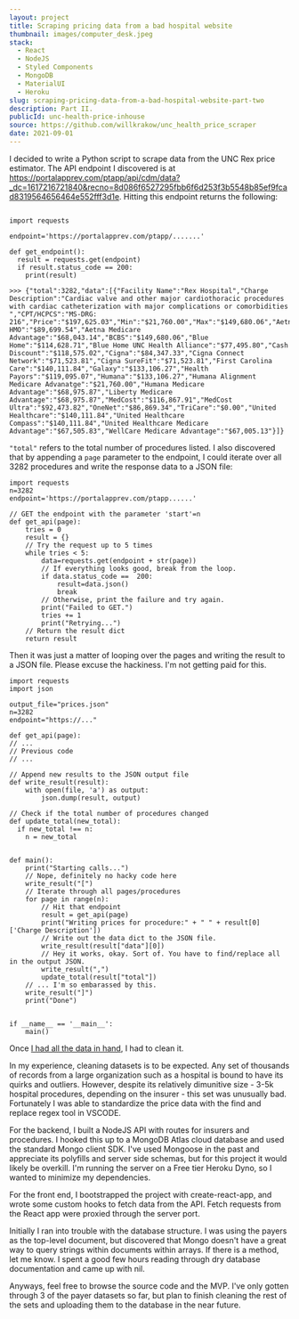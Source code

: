 ```yaml
---
layout: project
title: Scraping pricing data from a bad hospital website
thumbnail: images/computer_desk.jpeg
stack:
  - React
  - NodeJS
  - Styled Components
  - MongoDB
  - MaterialUI
  - Heroku
slug: scraping-pricing-data-from-a-bad-hospital-website-part-two
description: Part II.
publicId: unc-health-price-inhouse
source: https://github.com/willkrakow/unc_health_price_scraper
date: 2021-09-01
---
```


I decided to write a Python script to scrape data from the UNC Rex price estimator. The API endpoint I discovered is at https://portalapprev.com/ptapp/api/cdm/data?_dc=1617216721840&recno=8d086f6527295fbb6f6d253f3b5548b85ef9fcad8319564656464e552fff3d1e. Hitting this endpoint returns the following:
```

import requests

endpoint='https://portalapprev.com/ptapp/.......'

def get_endpoint():
  result = requests.get(endpoint)
  if result.status_code == 200:
    print(result)

>>> {"total":3282,"data":[{"Facility Name":"Rex Hospital","Charge Description":"Cardiac valve and other major cardiothoracic procedures with cardiac catheterization with major complications or comorbidities ","CPT/HCPCS":"MS-DRG: 216","Price":"$197,625.03","Min":"$21,760.00","Max":"$149,680.06","Aetna":"$89,699.54","Aetna HMO":"$89,699.54","Aetna Medicare Advantage":"$68,043.14","BCBS":"$149,680.06","Blue Home":"$114,628.71","Blue Home UNC Health Alliance":"$77,495.80","Cash Discount":"$118,575.02","Cigna":"$84,347.33","Cigna Connect Network":"$71,523.81","Cigna SureFit":"$71,523.81","First Carolina Care":"$140,111.84","Galaxy":"$133,106.27","Health Payors":"$119,095.07","Humana":"$133,106.27","Humana Alignment Medicare Advanatge":"$21,760.00","Humana Medicare Advantage":"$68,975.87","Liberty Medicare Advantage":"$68,975.87","MedCost":"$116,867.91","MedCost Ultra":"$92,473.82","OneNet":"$86,869.34","TriCare":"$0.00","United Healthcare":"$140,111.84","United Healthcare Compass":"$140,111.84","United Healthcare Medicare Advantage":"$67,505.83","WellCare Medicare Advantage":"$67,005.13"}]}
```

`"total"` refers to the total number of procedures listed. I also discovered that by appending a `page` parameter to the endpoint, I could iterate over all 3282 procedures and write the response data to a JSON file:

```
import requests
n=3282
endpoint='https://portalapprev.com/ptapp......'

// GET the endpoint with the parameter 'start'=n
def get_api(page):
    tries = 0
    result = {}
    // Try the request up to 5 times
    while tries < 5:
        data=requests.get(endpoint + str(page))
        // If everything looks good, break from the loop.
        if data.status_code ==  200:
            result=data.json()
            break
        // Otherwise, print the failure and try again.
        print("Failed to GET.")
        tries += 1
        print("Retrying...")
    // Return the result dict
    return result
```

Then it was just a matter of looping over the pages and writing the result to a JSON file. Please excuse the hackiness. I'm not getting paid for this.

```
import requests
import json

output_file="prices.json"
n=3282
endpoint="https://..."

def get_api(page):
// ...
// Previous code
// ...

// Append new results to the JSON output file
def write_result(result):
    with open(file, 'a') as output:
        json.dump(result, output)

// Check if the total number of procedures changed
def update_total(new_total):
  if new_total !== n:
    n = new_total


def main():
    print("Starting calls...")
    // Nope, definitely no hacky code here
    write_result("[")
    // Iterate through all pages/procedures
    for page in range(n):
        // Hit that endpoint
        result = get_api(page)
        print("Writing prices for procedure:" + " " + result[0]['Charge Description'])
        // Write out the data dict to the JSON file.
        write_result(result["data"][0])
        // Hey it works, okay. Sort of. You have to find/replace all in the output JSON.
        write_result(",")
        update_total(result["total"])
    // ... I'm so embarassed by this.
    write_result("]")
    print("Done")
        

if __name__ == '__main__':
    main()
```

Once [I had all the data in hand](https://williamkrakow.dev/projects/scraping-pricing-data-from-a-bad-hospital-website), I had to clean it.

In my experience, cleaning datasets is to be expected. Any set of thousands of records from a large organization such as a hospital is bound to have its quirks and outliers. However, despite its relatively dimunitive size - 3-5k hospital procedures, depending on the insurer - this set was unusually bad. Fortunately I was able to standardize the price data with the find and replace regex tool in VSCODE.

For the backend, I built a NodeJS API with routes for insurers and procedures. I hooked this up to a MongoDB Atlas cloud database and used the standard Mongo client SDK. I've used Mongoose in the past and appreciate its polyfills and server side schemas, but for this project it would likely be overkill. I'm running the server on a Free tier Heroku Dyno, so I wanted to minimize my dependencies.

For the front end, I bootstrapped the project with create-react-app, and wrote some custom hooks to fetch data from the API. Fetch requests from the React app were proxied through the server port.

Initially I ran into trouble with the database structure. I was using the payers as the top-level document, but discovered that Mongo doesn't have a great way to query strings within documents within arrays. If there is a method, let me know. I spent a good few hours reading through dry database documentation and came up with nil.

Anyways, feel free to browse the source code and the MVP. I've only gotten through 3 of the payer datasets so far, but plan to finish cleaning the rest of the sets and uploading them to the database in the near future.